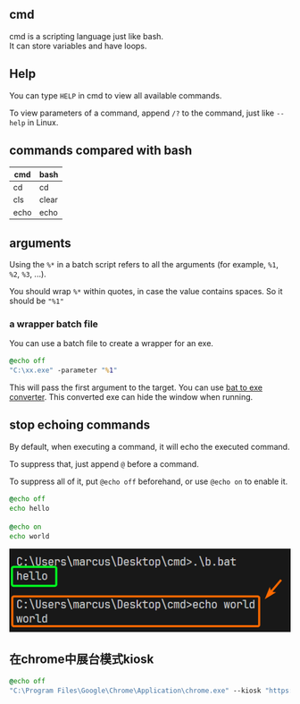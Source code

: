 ## cmd

cmd is a scripting language just like bash.  
It can store variables and have loops.



## Help

You can type `HELP` in cmd to view all available commands.   

To view parameters of a command, append `/?` to the command, just like `--help` in Linux.

## commands compared with bash

| cmd  | bash  |
| ---- | ----- |
| cd   | cd    |
| cls  | clear |
| echo | echo  |



## arguments

Using the `%*` in a batch script refers to all the arguments (for example, `%1`, `%2`, `%3`, ...).

You should wrap `%*` within quotes, in case the value contains spaces. So it should be `"%1"`

### a wrapper batch file

You can use a batch file to create a wrapper for an exe.

```cmd
@echo off
"C:\xx.exe" -parameter "%1"
```

This will pass the first argument to the target. You can use [bat to exe converter](https://www.f2ko.de/en/applications/bat-to-exe-converter/).  This converted exe can hide the window when running.  



## stop echoing commands

By default, when executing a command, it will echo the executed command.

To suppress that, just append `@` before a command.

To suppress all of it, put `@echo off` beforehand, or use `@echo on` to enable it.

```cmd
@echo off
echo hello

@echo on
echo world
```

![image-20250816134347953](./assets/cmd-concepts-echo.png)

## 在chrome中展台模式kiosk

```cmd
@echo off
"C:\Program Files\Google\Chrome\Application\chrome.exe" --kiosk "https://baidu.com"
```

